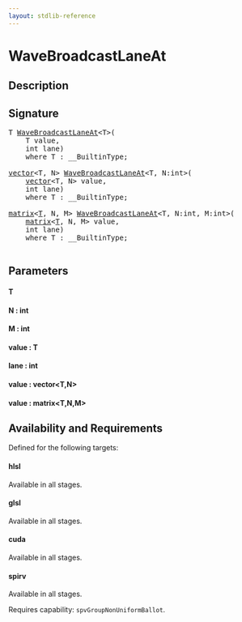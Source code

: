 ```yaml
---
layout: stdlib-reference
---
```


# WaveBroadcastLaneAt

## Description





## Signature 

<pre>
T <a href="/stdlib-reference/global-decls/WaveBroadcastLaneAt">WaveBroadcastLaneAt</a>&lt;T&gt;(
    T <span class='code_param'>value</span>,
    <span class="code_keyword">int</span> <span class='code_param'>lane</span>)
    <span class='code_keyword'>where</span> T : __BuiltinType;

<a href="/stdlib-reference/types/vector/index" class="code_type">vector</a>&lt;T, N&gt; <a href="/stdlib-reference/global-decls/WaveBroadcastLaneAt">WaveBroadcastLaneAt</a>&lt;T, N:<span class="code_keyword">int</span>&gt;(
    <a href="/stdlib-reference/types/vector/index" class="code_type">vector</a>&lt;T, N&gt; <span class='code_param'>value</span>,
    <span class="code_keyword">int</span> <span class='code_param'>lane</span>)
    <span class='code_keyword'>where</span> T : __BuiltinType;

<a href="/stdlib-reference/types/matrix/index" class="code_type">matrix</a>&lt;<a href="/stdlib-reference/types/matrix/T" class="code_type">T</a>, N, M&gt; <a href="/stdlib-reference/global-decls/WaveBroadcastLaneAt">WaveBroadcastLaneAt</a>&lt;T, N:<span class="code_keyword">int</span>, M:<span class="code_keyword">int</span>&gt;(
    <a href="/stdlib-reference/types/matrix/index" class="code_type">matrix</a>&lt;<a href="/stdlib-reference/types/matrix/T" class="code_type">T</a>, N, M&gt; <span class='code_param'>value</span>,
    <span class="code_keyword">int</span> <span class='code_param'>lane</span>)
    <span class='code_keyword'>where</span> T : __BuiltinType;

</pre>

## Parameters

#### T
#### N : int
#### M : int
#### value : T
#### lane : int
#### value : vector\<T,N\>
#### value : matrix\<T,N,M\>

## Availability and Requirements

Defined for the following targets:

#### hlsl
Available in all stages.

#### glsl
Available in all stages.

#### cuda
Available in all stages.

#### spirv
Available in all stages.

Requires capability: `spvGroupNonUniformBallot`.


